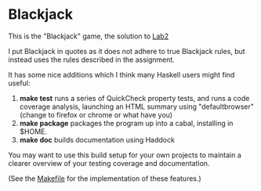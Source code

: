 Blackjack
=========

This is the "Blackjack" game, the solution to [Lab2][]

I put Blackjack in quotes as it does not adhere to true Blackjack rules, but
instead uses the rules described in the assignment.

It has some nice additions which I think many Haskell users might find useful:

1. **make test** runs a series of QuickCheck property tests, and runs a code
   coverage analysis, launching an HTML summary using "defaultbrowser" (change
   to firefox or chrome or what have you)
2. **make package** packages the program up into a cabal, installing in $HOME.
3. **make doc** builds documentation using Haddock

You may want to use this build setup for your own projects to maintain a
clearer overview of your testing coverage and documentation.

(See the [Makefile][] for the implementation of these features.)

[Lab2]: http://www.cse.chalmers.se/edu/year/2012/course/TDA452/labs/2/
[Makefile]: https://github.com/spanners/haskell/blob/master/BlackJack/Makefile
